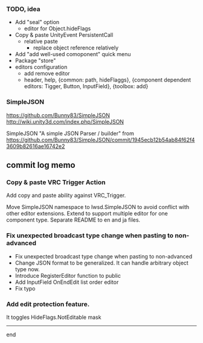### TODO, idea

- Add "seal" option
    - editor for Object.hideFlags
- Copy & paste UnityEvent PersistentCall
    - relative paste
        - replace object reference relatively
- Add "add well-used comoponent" quick menu
- Package "store"
- editors configuration
    - add remove editor
    - header, help, {common: path, hideFlaggs}, {component dependent editors: Tigger, Button, InputField}, {toolbox: add}


### SimpleJSON
https://github.com/Bunny83/SimpleJSON
http://wiki.unity3d.com/index.php/SimpleJSON

SimpleJSON "A simple JSON Parser / builder" from https://github.com/Bunny83/SimpleJSON/commit/1945ecb12b54ab84f62f43609b82616ae16742e2


## commit log memo

### Copy & paste VRC Trigger Action

Add copy and paste ability against VRC_Trigger. 

Move SimpleJSON namespace to Iwsd.SimpleJSON to avoid conflict with other editor extensions.
Extend to support multiple editor for one component type.
Separate README to en and ja files.


### Fix unexpected broadcast type change when pasting to non-advanced

* Fix unexpected broadcast type change when pasting to non-advanced
* Change JSON format to be generalized. It can handle arbitrary object type now.
* Introduce RegisterEditor function to public
* Add InputField OnEndEdit list order editor
* Fix typo


### Add edit protection feature.
It toggles HideFlags.NotEditable mask

---
end
